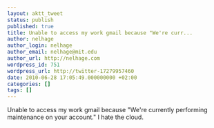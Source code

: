 ```yaml
---
layout: aktt_tweet
status: publish
published: true
title: Unable to access my work gmail because "We're curr...
author: nelhage
author_login: nelhage
author_email: nelhage@mit.edu
author_url: http://nelhage.com
wordpress_id: 751
wordpress_url: http://twitter-17279957460
date: 2010-06-28 17:05:49.000000000 +02:00
categories: []
tags: []
---
```

Unable to access my work gmail because "We're currently performing maintenance on your account." I hate the cloud.
